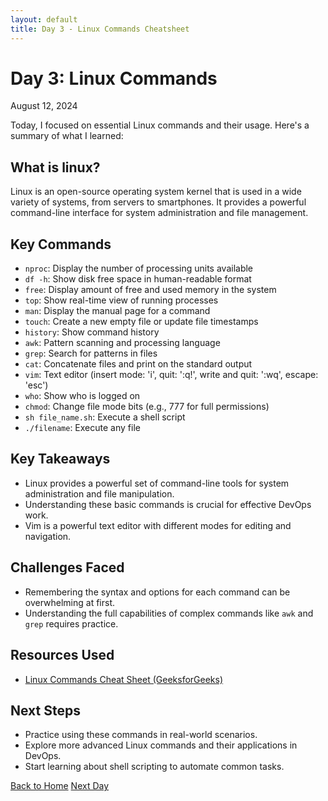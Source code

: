 ```yaml
---
layout: default
title: Day 3 - Linux Commands Cheatsheet
---
```


# Day 3: Linux Commands 

<div class="date">August 12, 2024</div>

Today, I focused on essential Linux commands and their usage. Here's a summary of what I learned:

## What is linux?

Linux is an open-source operating system kernel that is used in a wide variety of systems, from servers to smartphones. It provides a powerful command-line interface for system administration and file management.


## Key Commands

- `nproc`: Display the number of processing units available
- `df -h`: Show disk free space in human-readable format
- `free`: Display amount of free and used memory in the system
- `top`: Show real-time view of running processes
- `man`: Display the manual page for a command
- `touch`: Create a new empty file or update file timestamps
- `history`: Show command history
- `awk`: Pattern scanning and processing language
- `grep`: Search for patterns in files
- `cat`: Concatenate files and print on the standard output
- `vim`: Text editor (insert mode: 'i', quit: ':q!', write and quit: ':wq', escape: 'esc')
- `who`: Show who is logged on
- `chmod`: Change file mode bits (e.g., 777 for full permissions)
- `sh file_name.sh`: Execute a shell script
- `./filename`: Execute any file

## Key Takeaways

- Linux provides a powerful set of command-line tools for system administration and file manipulation.
- Understanding these basic commands is crucial for effective DevOps work.
- Vim is a powerful text editor with different modes for editing and navigation.

## Challenges Faced

- Remembering the syntax and options for each command can be overwhelming at first.
- Understanding the full capabilities of complex commands like `awk` and `grep` requires practice.

## Resources Used

- [Linux Commands Cheat Sheet (GeeksforGeeks)](https://www.geeksforgeeks.org/linux-commands-cheat-sheet/)

## Next Steps

- Practice using these commands in real-world scenarios.
- Explore more advanced Linux commands and their applications in DevOps.
- Start learning about shell scripting to automate common tasks.

<div class="navigation">
  <a href="../index.md" class="btn">Back to Home</a>
  <a href="./day-4.md" class="btn">Next Day</a>
</div>